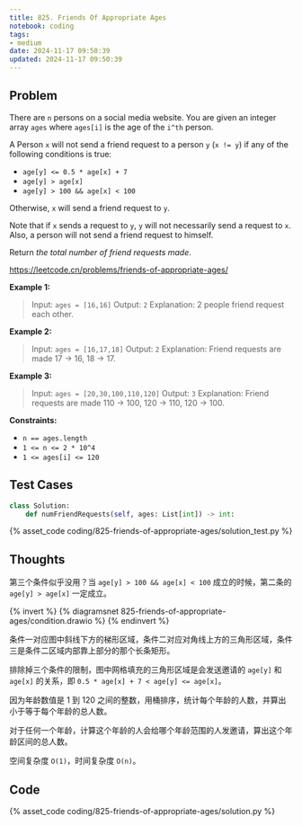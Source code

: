 ```yaml
---
title: 825. Friends Of Appropriate Ages
notebook: coding
tags:
- medium
date: 2024-11-17 09:50:39
updated: 2024-11-17 09:50:39
---
```

## Problem

There are `n` persons on a social media website. You are given an integer array `ages` where `ages[i]` is the age of the `i^th` person.

A Person `x` will not send a friend request to a person `y` (`x != y`) if any of the following conditions is true:

- `age[y] <= 0.5 * age[x] + 7`
- `age[y] > age[x]`
- `age[y] > 100 && age[x] < 100`

Otherwise, `x` will send a friend request to `y`.

Note that if `x` sends a request to `y`, `y` will not necessarily send a request to `x`. Also, a person will not send a friend request to himself.

Return _the total number of friend requests made_.

<https://leetcode.cn/problems/friends-of-appropriate-ages/>

**Example 1:**

> Input: `ages = [16,16]`
> Output: `2`
> Explanation: 2 people friend request each other.

**Example 2:**

> Input: `ages = [16,17,18]`
> Output: `2`
> Explanation: Friend requests are made 17 -> 16, 18 -> 17.

**Example 3:**

> Input: `ages = [20,30,100,110,120]`
> Output: `3`
> Explanation: Friend requests are made 110 -> 100, 120 -> 110, 120 -> 100.

**Constraints:**

- `n == ages.length`
- `1 <= n <= 2 * 10^4`
- `1 <= ages[i] <= 120`

## Test Cases

``` python
class Solution:
    def numFriendRequests(self, ages: List[int]) -> int:
```

{% asset_code coding/825-friends-of-appropriate-ages/solution_test.py %}

## Thoughts

第三个条件似乎没用？当 `age[y] > 100 && age[x] < 100` 成立的时候，第二条的 `age[y] > age[x]` 一定成立。

{% invert %}
{% diagramsnet 825-friends-of-appropriate-ages/condition.drawio %}
{% endinvert %}

条件一对应图中斜线下方的梯形区域，条件二对应对角线上方的三角形区域，条件三是条件二区域内部靠上部分的那个长条矩形。

排除掉三个条件的限制，图中网格填充的三角形区域是会发送邀请的 `age[y]` 和 `age[x]` 的关系，即 `0.5 * age[x] + 7 < age[y] <= age[x]`。

因为年龄数值是 1 到 120 之间的整数，用桶排序，统计每个年龄的人数，并算出小于等于每个年龄的总人数。

对于任何一个年龄，计算这个年龄的人会给哪个年龄范围的人发邀请，算出这个年龄区间的总人数。

空间复杂度 `O(1)`，时间复杂度 `O(n)`。

## Code

{% asset_code coding/825-friends-of-appropriate-ages/solution.py %}
